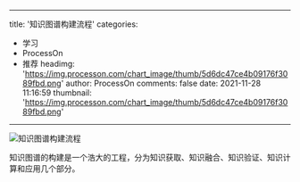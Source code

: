 
---
title: '知识图谱构建流程'
categories: 
 - 学习
 - ProcessOn
 - 推荐
headimg: 'https://img.processon.com/chart_image/thumb/5d6dc47ce4b09176f3089fbd.png'
author: ProcessOn
comments: false
date: 2021-11-28 11:16:59
thumbnail: 'https://img.processon.com/chart_image/thumb/5d6dc47ce4b09176f3089fbd.png'
---

<div>   
<img class="thumb" alt="知识图谱构建流程" src="https://img.processon.com/chart_image/thumb/5d6dc47ce4b09176f3089fbd.png" referrerpolicy="no-referrer">
<p>知识图谱的构建是一个浩大的工程，分为知识获取、知识融合、知识验证、知识计算和应用几个部分。</p>  
</div>
            